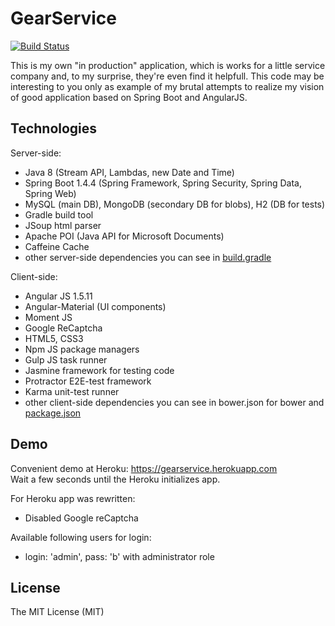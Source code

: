# GearService
[![Build Status](https://travis-ci.org/Nandtel/gear-service.svg?branch=master)](https://travis-ci.org/Nandtel/GearService)

This is my own "in production" application, which is works for a little service company and, to my surprise, they're even find it helpfull. This code may be interesting to you only as example of my brutal attempts to realize my vision of good application based on Spring Boot and AngularJS.

## Technologies
Server-side:
- Java 8 (Stream API, Lambdas, new Date and Time)
- Spring Boot 1.4.4 (Spring Framework, Spring Security, Spring Data, Spring Web)
- MySQL (main DB), MongoDB (secondary DB for blobs), H2 (DB for tests)
- Gradle build tool
- JSoup html parser
- Apache POI (Java API for Microsoft Documents)
- Caffeine Cache
- other server-side dependencies you can see in [build.gradle](build.gradle)

Client-side:
- Angular JS 1.5.11
- Angular-Material (UI components)
- Moment JS
- Google ReCaptcha
- HTML5, CSS3
- Npm JS package managers
- Gulp JS task runner
- Jasmine framework for testing code
- Protractor E2E-test framework
- Karma unit-test runner
- other client-side dependencies you can see in bower.json for bower and [package.json](package.json)

## Demo
Сonvenient demo at Heroku: https://gearservice.herokuapp.com <br />
Wait a few seconds until the Heroku initializes app.

For Heroku app was rewritten:
- Disabled Google reCaptcha

Available following users for login:
- login: 'admin', pass: 'b' with administrator role

## License
The MIT License (MIT)
